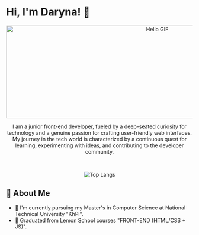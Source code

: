 # Hi, I'm Daryna! 👋
 
 <div align="center">
<img src="https://i.pinimg.com/originals/66/6c/72/666c72aa8a73f6b15a1fc39224f601f0.gif" alt="Hello GIF" width="800px" height="250px">

I am a junior front-end developer, fueled by a deep-seated curiosity for technology and a genuine passion for crafting user-friendly web interfaces. My journey in the tech world is characterized by a continuous quest for learning, experimenting with ideas, and contributing to the developer community.

<br>
  

  ![Top Langs](https://github-readme-stats.vercel.app/api/top-langs/?username=odrryl&layout=compact&theme=blue_navy)
  </div>

## 🚀 About Me

- 🔭 I'm currently pursuing my Master's in Computer Science at National Technical University "KhPI".
- 🍋 Graduated from Lemon School courses "FRONT-END (HTML/CSS + JS)".
